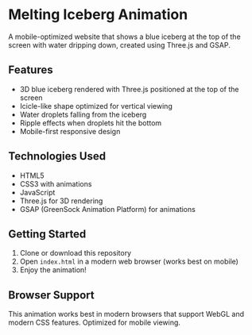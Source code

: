 # Melting Iceberg Animation

A mobile-optimized website that shows a blue iceberg at the top of the screen with water dripping down, created using Three.js and GSAP.

## Features

- 3D blue iceberg rendered with Three.js positioned at the top of the screen
- Icicle-like shape optimized for vertical viewing
- Water droplets falling from the iceberg
- Ripple effects when droplets hit the bottom
- Mobile-first responsive design

## Technologies Used

- HTML5
- CSS3 with animations
- JavaScript
- Three.js for 3D rendering
- GSAP (GreenSock Animation Platform) for animations

## Getting Started

1. Clone or download this repository
2. Open `index.html` in a modern web browser (works best on mobile)
3. Enjoy the animation!

## Browser Support

This animation works best in modern browsers that support WebGL and modern CSS features. Optimized for mobile viewing. 